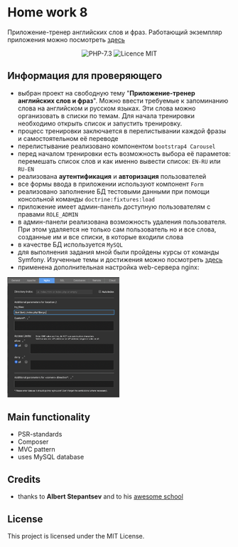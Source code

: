 #  Home work 8
Приложение-тренер английских слов и фраз. Работающий экземпляр приложения можно посмотреть [здесь](https://englishbook.eugem.ru)

<p align="center">
<img src="https://img.shields.io/badge/PHP-7.3-orange.svg" alt="PHP-7.3"/>
<img src="https://img.shields.io/badge/licence-MIT-lightgray.svg" alt="Licence MIT"/>
</p>

## Информация для проверяющего
* выбран проект на свободную тему "**Приложение-тренер английских слов и фраз**". Можно ввести требуемые к запоминанию слова на английском и русском языках. Эти слова можно организовать в списки по темам. Для начала тренировки необходимо открыть список и запустить тренировку.
* процесс тренировки заключается в перелистывании каждой фразы и самостоятельном её переводе
* перелистывание реализовано компонентом `bootstrap4 Carousel`
* перед началом тренировки есть возможность выбора её параметов: перемешать список слов и как именно вывести список: `EN-RU` или `RU-EN`
* реализована **аутентификация** и **авторизация** пользователей
* все формы ввода в приложении используют компонент `Form`
* реализовано заполнение БД тестовыми данными при помощи консольной команды `doctrine:fixtures:load`
* приложение имеет админ-панель доступную пользователям с правами `ROLE_ADMIN`
* в админ-панели реализована возможность удаления пользователя. При этом удаляется не только сам пользователь но и все слова, созданные им и все списки, в которые входили слова
* в качестве БД используется `MySQL`
* для выполнения задания мной были пройдены курсы от команды Symfony. Изученные темы и достижения можно посмотреть [здесь](https://symfonycasts.com/u/Eugem)
* применена дополнительная настройка web-сервера nginx:
 <img src="/screens/nginx.png" width="50%">

## Main functionality
* PSR-standards
* Composer
* MVC pattern
* uses MySQL database


## Credits
* thanks to **Albert Stepantsev** and to his [awesome school](https://pr-of-it.ru/courses/php-2.html)

## License

This project is licensed under the MIT License.
